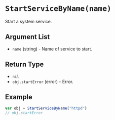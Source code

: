 # `StartServiceByName(name)`

Start a system service.

## Argument List

 * `name` (string) - Name of service to start.

## Return Type

 * `nil`
 * `obj.startError` (error) - Error.

## Example

```js
var obj = StartServiceByName("httpd")
// obj.startError
```

